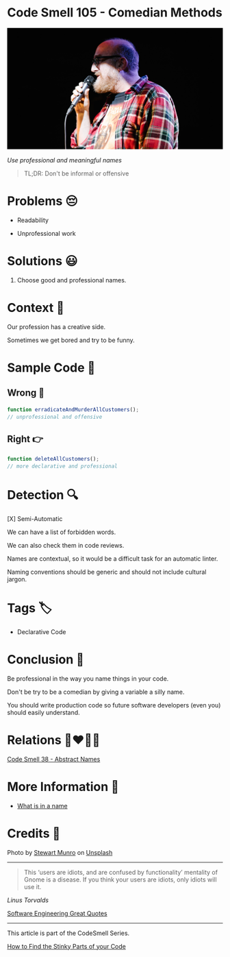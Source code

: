 # Code Smell 105 - Comedian Methods

![Code Smell 105 - Comedian Methods](Code%20Smell%20105%20-%20Comedian%20Methods.jpg)

*Use professional and meaningful names*

> TL;DR: Don't be informal or offensive

# Problems 😔 

- Readability

- Unprofessional work

# Solutions 😃

1. Choose good and professional names.

# Context 💬

Our profession has a creative side.

Sometimes we get bored and try to be funny.

# Sample Code 📖

## Wrong 🚫

<!-- [Gist Url](https://gist.github.com/mcsee/fe5ba2b148a1b9b5f11cd7022b059fe6) -->

```javascript
function erradicateAndMurderAllCustomers();
// unprofessional and offensive
```

## Right 👉

<!-- [Gist Url](https://gist.github.com/mcsee/19ae535002ea19708c13334a1171af37) -->

```javascript
function deleteAllCustomers();
// more declarative and professional
```

# Detection 🔍

[X] Semi-Automatic 

We can have a list of forbidden words.

We can also check them in code reviews. 

Names are contextual, so it would be a difficult task for an automatic linter.

Naming conventions should be generic and should not include cultural jargon.

# Tags 🏷️

- Declarative Code

# Conclusion 🏁

Be professional in the way you name things in your code. 

Don't be try to be a comedian by giving a variable a silly name. 

You should write production code so future software developers (even you) should easily understand.

# Relations 👩‍❤️‍💋‍👨

[Code Smell 38 - Abstract Names](https://github.com/mcsee/Software-Design-Articles/tree/main/Articles/Code%20Smells/Code%20Smell%2038%20-%20Abstract%20Names/readme.md)

# More Information 📕

- [What is in a name](https://github.com/mcsee/Software-Design-Articles/tree/main/Articles/Theory/What%20exactly%20is%20a%20name%20-%20Part%20I%20The%20Quest/readme.md)

# Credits 🙏

Photo by [Stewart Munro](https://unsplash.com/@stewartmunro) on [Unsplash](https://unsplash.com/s/photos/comedy)
  
* * *

> This ‘users are idiots, and are confused by functionality’ mentality of Gnome is a disease. If you think your users are idiots, only idiots will use it.

_Linus Torvalds_
 
[Software Engineering Great Quotes](https://github.com/mcsee/Software-Design-Articles/tree/main/Articles/Quotes/Software%20Engineering%20Great%20Quotes/readme.md)

* * *

This article is part of the CodeSmell Series.

[How to Find the Stinky Parts of your Code](https://github.com/mcsee/Software-Design-Articles/tree/main/Articles/Code%20Smells/How%20to%20Find%20the%20Stinky%20parts%20of%20your%20Code/readme.md)